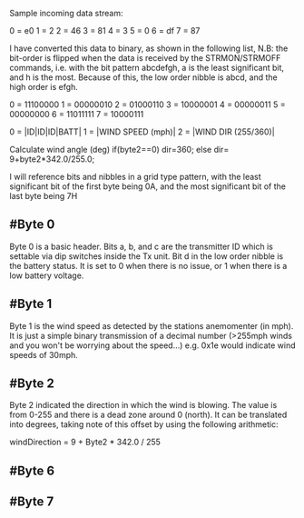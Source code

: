 Sample incoming data stream:

0 = e0
1 = 2
2 = 46
3 = 81
4 = 3
5 = 0
6 = df
7 = 87

I have converted this data to binary, as shown in the following list, N.B: the bit-order is flipped when the data is received by the STRMON/STRMOFF commands, i.e. with the bit pattern abcdefgh, a is the least significant bit, and h is the most. Because of this, the low order nibble is abcd, and the high order is efgh.

0 = 11100000 
1 = 00000010
2 = 01000110
3 = 10000001
4 = 00000011
5 = 00000000
6 = 11011111
7 = 10000111

0 = |ID|ID|ID|BATT|
1 = |WIND SPEED (mph)|
2 = |WIND DIR (255/360)|

Calculate wind angle (deg)
if(byte2==0) dir=360;
else dir= 9+byte2*342.0/255.0;

I will reference bits and nibbles in a grid type pattern, with the least significant bit of the first byte being 0A, and the most significant bit of the last byte being 7H

#Byte 0
---

Byte 0 is a basic header. Bits a, b, and c are the transmitter ID which is settable via dip switches inside the Tx unit.
Bit d in the low order nibble is the battery status. It is set to 0 when there is no issue, or 1 when there is a low battery voltage.

#Byte 1
---

Byte 1 is the wind speed as detected by the stations anemomenter (in mph). It is just a simple binary transmission of a decimal number (>255mph winds and you won't be worrying about the speed...) e.g. 0x1e would indicate wind speeds of 30mph.

#Byte 2
---

Byte 2 indicated the direction in which the wind is blowing. The value is from 0-255 and there is a dead zone around 0 (north). It can be translated into degrees, taking note of this offset by using the following arithmetic:

windDirection = 9 + Byte2 * 342.0 / 255

#Byte 6
---

#Byte 7
---